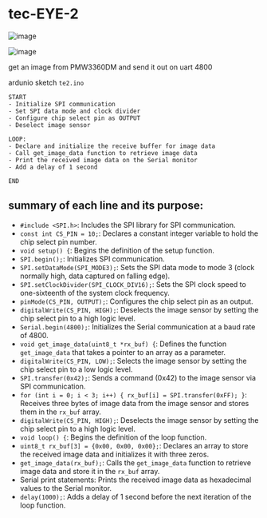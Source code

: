 # tec-EYE-2


![image](https://github.com/SteveJustin1963/tec-EYE-2/assets/58069246/bf1b8a80-b41d-4577-814f-2461f2c01500)

![image](https://github.com/SteveJustin1963/tec-EYE-2/assets/58069246/c03e3b7c-72e4-4fed-9917-c4514ebec4fe)


get an image from PMW3360DM and send it out on uart 4800


ardunio sketch
`te2.ino`

```
START
- Initialize SPI communication
- Set SPI data mode and clock divider
- Configure chip select pin as OUTPUT
- Deselect image sensor

LOOP:
- Declare and initialize the receive buffer for image data
- Call get_image_data function to retrieve image data
- Print the received image data on the Serial monitor
- Add a delay of 1 second

END
```

## summary of each line and its purpose:

- `#include <SPI.h>`: Includes the SPI library for SPI communication.
- `const int CS_PIN = 10;`: Declares a constant integer variable to hold the chip select pin number.
- `void setup() {`: Begins the definition of the setup function.
- `SPI.begin();`: Initializes SPI communication.
- `SPI.setDataMode(SPI_MODE3);`: Sets the SPI data mode to mode 3 (clock normally high, data captured on falling edge).
- `SPI.setClockDivider(SPI_CLOCK_DIV16);`: Sets the SPI clock speed to one-sixteenth of the system clock frequency.
- `pinMode(CS_PIN, OUTPUT);`: Configures the chip select pin as an output.
- `digitalWrite(CS_PIN, HIGH);`: Deselects the image sensor by setting the chip select pin to a high logic level.
- `Serial.begin(4800);`: Initializes the Serial communication at a baud rate of 4800.
- `void get_image_data(uint8_t *rx_buf) {`: Defines the function `get_image_data` that takes a pointer to an array as a parameter.
- `digitalWrite(CS_PIN, LOW);`: Selects the image sensor by setting the chip select pin to a low logic level.
- `SPI.transfer(0x42);`: Sends a command (0x42) to the image sensor via SPI communication.
- `for (int i = 0; i < 3; i++) { rx_buf[i] = SPI.transfer(0xFF); }`: Receives three bytes of image data from the image sensor and stores them in the `rx_buf` array.
- `digitalWrite(CS_PIN, HIGH);`: Deselects the image sensor by setting the chip select pin to a high logic level.
- `void loop() {`: Begins the definition of the loop function.
- `uint8_t rx_buf[3] = {0x00, 0x00, 0x00};`: Declares an array to store the received image data and initializes it with three zeros.
- `get_image_data(rx_buf);`: Calls the `get_image_data` function to retrieve image data and store it in the `rx_buf` array.
- Serial print statements: Prints the received image data as hexadecimal values to the Serial monitor.
- `delay(1000);`: Adds a delay of 1 second before the next iteration of the loop function.


 
